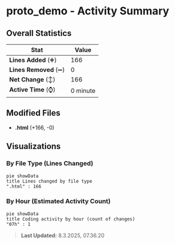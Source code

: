 # proto_demo - Activity Summary 

## Overall Statistics

| Stat                   | Value                                                             |
| ---------------------- | ----------------------------------------------------------------- |
| **Lines Added** (➕)   | 166                                          |
| **Lines Removed** (➖) | 0                                        |
| **Net Change** (↕)    | 166                |
| **Active Time** (⌚)   | 0 minute |


## Modified Files
- **<!DOCTYPE html>.html** (+166, -0)

## Visualizations

### By File Type (Lines Changed)

```mermaid
pie showData
title Lines changed by file type
".html" : 166
```

### By Hour (Estimated Activity Count)

```mermaid
pie showData
title Coding activity by hour (count of changes)
"07h" : 1
```


> **Last Updated:** 8.3.2025, 07.36.20